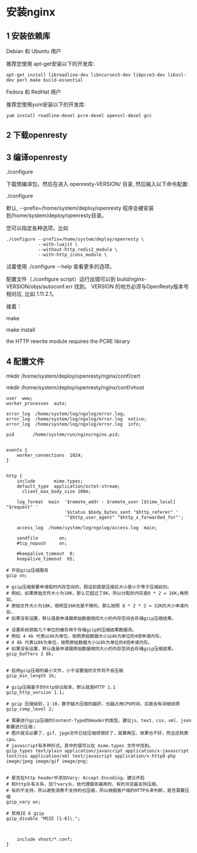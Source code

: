 # 安装nginx

## 1 安装依赖库

Debian 和 Ubuntu 用户

推荐您使用 apt-get安装以下的开发库:

```
apt-get install libreadline-dev libncurses5-dev libpcre3-dev libssl-dev perl make build-essential
```

Fedora 和 RedHat 用户

推荐您使用yum安装以下的开发库:

```
yum install readline-devel pcre-devel openssl-devel gcc
```

## 2 下载openresty

## 3 编译openresty

./configure

下载预编译包，然后在进入 openresty-VERSION/ 目录, 然后输入以下命令配置:

./configure

默认, --prefix=/home/system/deploy/openresty  程序会被安装到/home/system/deploy/openresty目录。

您可以指定各种选项，比如

```
./configure --prefix=/home/system/deploy/openresty \
            --with-luajit \
            --without-http_redis2_module \
            --with-http_iconv_module \
```

试着使用 ./configure --help 查看更多的选项。

配置文件（./configure script）运行出错可以到 build/nginx-VERSION/objs/autoconf.err 找到。 VERSION 的地方必须与OpenResty版本号相对应, 比如 1.11.2.1。

接着：

make

make install

the HTTP rewrite module requires the PCRE library

## 4 配置文件

mkdir /home/system/deploy/openresty/nginx/conf/cert

mkdir /home/system/deploy/openresty/nginx/conf/vhost

```
user  www;
worker_processes  auto;

error_log  /home/system/log/ngxlog/error.log;
error_log  /home/system/log/ngxlog/error.log  notice;
error_log  /home/system/log/ngxlog/error.log  info;

pid       /home/system/run/nginx/nginx.pid;


events {
    worker_connections  1024;
}


http {
    include       mime.types;
    default_type  application/octet-stream;
      client_max_body_size 100m;

    log_format  main  '$remote_addr - $remote_user [$time_local] "$request" '
                      '$status $body_bytes_sent "$http_referer" '
                      '"$http_user_agent" "$http_x_forwarded_for"';

    access_log  /home/system/log/ngxlog/access.log  main;

    sendfile        on;
    #tcp_nopush     on;

    #keepalive_timeout  0;
    keepalive_timeout  65;

# 开启gzip压缩服务
gzip on;

# gzip压缩是要申请临时内存空间的，假设前提是压缩后大小是小于等于压缩前的。
# 例如，如果原始文件大小为10K，那么它超过了8K，所以分配的内存是8 * 2 = 16K;再例如，
# 原始文件大小为18K，很明显16K也是不够的，那么按照 8 * 2 * 2 = 32K的大小申请内存。
# 如果没有设置，默认值是申请跟原始数据相同大小的内存空间去存储gzip压缩结果。 

# 设置系统获取几个单位的缓存用于存储gzip的压缩结果数据流。 
# 例如 4 4k 代表以4k为单位，按照原始数据大小以4k为单位的4倍申请内存。 
# 4 8k 代表以8k为单位，按照原始数据大小以8k为单位的4倍申请内存。
# 如果没有设置，默认值是申请跟原始数据相同大小的内存空间去存储gzip压缩结果。
gzip_buffers 2 8k;


# 启用gzip压缩的最小文件，小于设置值的文件将不会压缩
gzip_min_length 1k;

# gzip压缩基于的http协议版本，默认就是HTTP 1.1 
gzip_http_version 1.1;

# gzip 压缩级别，1-10，数字越大压缩的越好，也越占用CPU时间，后面会有详细说明
gzip_comp_level 2;

# 需要进行gzip压缩的Content-Type的Header的类型。建议js、text、css、xml、json都要进行压缩；
# 图片就没必要了，gif、jpge文件已经压缩得很好了，就算再压，效果也不好，而且还耗费cpu。
# javascript有多种形式。其中的值可以在 mime.types 文件中找到。
gzip_types text/plain application/javascript application/x-javascript text/css application/xml text/javascript application/x-httpd-php image/jpeg image/gif image/png;


# 是否在http header中添加Vary: Accept-Encoding，建议开启
# 和http头有关系，加个vary头，给代理服务器用的，有的浏览器支持压缩，
# 有的不支持，所以避免浪费不支持的也压缩，所以根据客户端的HTTP头来判断，是否需要压缩
gzip_vary on;

# 禁用IE 6 gzip
gzip_disable "MSIE [1-6]\.";



    include vhost/*.conf;
}
```